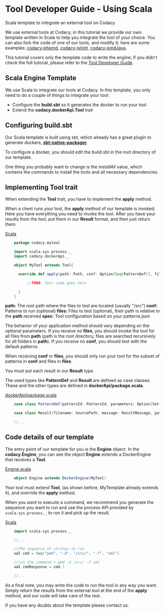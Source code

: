 # Tool Developer Guide - Using Scala

Scala template to integrate an external tool on Codacy

We use external tools at Codacy, in this tutorial we provide our own template written in Scala to help you integrate the tool of your choice.
You can also fork the code of one of our tools, and modify it; here are some examples:
[codacy-phpmd](https://github.com/codacy/codacy-phpmd), [codacy-jshint](https://github.com/codacy/codacy-jshint), [codacy-pmdJava](https://github.com/codacy/codacy-pmdJava).

This tutorial covers only the template code to write the engine; if you didn't check the full tutorial, please refer to the <a href="/hc/en-us/articles/207994725-Tool-Developer-Guide" class="doc-link">Tool Developer Guide</a>.

## Scala Engine Template

We use Scala to integrate our tools at Codacy. In this template, you only need to do a couple of things to integrate your tool:

- Configure the **build.sbt** so it generates the docker to run your tool
- Extend the **codacy.dockerApi.Tool** trait


## Configuring build.sbt

Our Scala template is built using sbt, which already has a great plugin to generate dockers, [**sbt-native-packager**](https://github.com/sbt/sbt-native-packager).

To configure a docker, you should edit the build.sbt in the root directory of our template.

One thing you probably want to change is the *installAll* value, which contains the commands to install the tools and all necessary dependencies.

## Implementing Tool trait

When extending the **Tool** trait, you have to implement the **apply** method.

When a client runs your tool, the **apply** method of our template is invoked. Here you have everything you need to invoke the tool. After you have your results from the tool, put them in our **Result** format, and then just return them.

[Scala](https://docs.codacy.com/docs/tool-developer-guide-using-scala)

```scala
    package codacy.mytool

    import scala.sys.process._
    import codacy.dockerApi._

    object MyTool extends Tool{

      override def apply(path: Path, conf: Option[Seq[PatternDef]], files: Option[Set[Path]])(implicit spec: Spec): Try[Iterable[Result]] = {

          //TODO: Your code goes here

      }
    }
```

**path:** The root path where the files to test are located (usually "/src")
**conf:** Patterns to run (optional)
**files:** Files to test (optional), their path is relative to the
**path** received
**spec:** Tool configuration based on your patterns.json

The behavior of your application method should vary depending on the optional parameters. If you receive no **files**, you should invoke the tool for all files from **path** (path is the root directory, files are searched recursively for all folders in **path**). If you receive no **conf**, you should test with the default patterns.

When receiving **conf** or **files**, you should only run your tool for the subset of patterns in **conf** and files in **files**.

You must put each result in our **Result** type.

The used types like **PatternDef** and **Result** are defined as case classes. These and the other types are defined in **dockerApi/package.scala**.

[dockerApi/package.scala](https://docs.codacy.com/docs/tool-developer-guide-using-scala)

```scala
    case class PatternDef(patternId: PatternId, parameters: Option[Set[ParameterDef]])

    case class Result(filename: SourcePath, message: ResultMessage, patternId: PatternId, line: ResultLine)

    //...
```

## Code details of our template

The entry point of our template for you is the **Engine** object. In the **codacy.Engine**, you can see the object **Engine** extends a DockerEngine that receives a **Tool**.

[Engine.scala](/hc/en-us/articles/207280379-Tool-Developer-Guide-Using-Scala)

```scala
    object Engine extends DockerEngine(MyTool)
```

Your tool must extend **Tool**, (as shown before, MyTemplate already extends it), and override the **apply** method.

When you want to execute a command, we recommend you generate the sequence you want to run and use the process API provided by `scala.sys.process._` to run it and pick up the result.

[Scala](/hc/en-us/articles/207280379-Tool-Developer-Guide-Using-Scala)

```scala
    import scala.sys.process._

    //...

    //The sequence of strings to run
    val cmd = Seq("pmd", "-d", "/src/", "-f", "xml")

    //run the command > pmd -d /src/ -f xml
    val cmdResponse = cmd.!

    //...
```

As a final note, you may write the code to run the tool in any way you want. Simply return the results from the external tool at the end of the **apply** method, and our code will take care of the rest.

If you have any doubts about the template please contact us.
